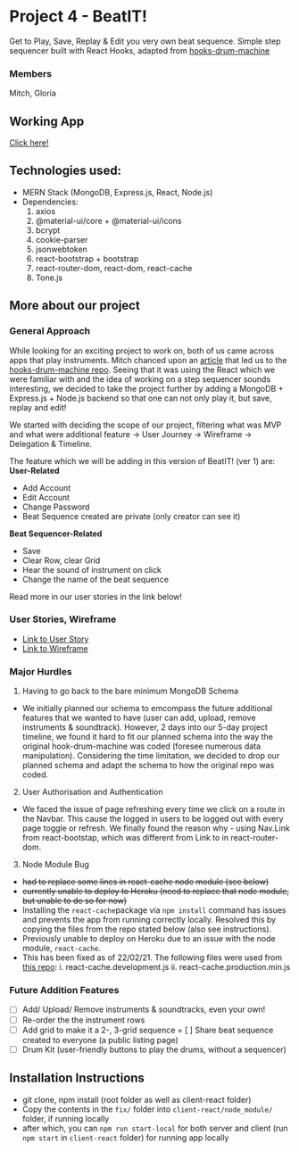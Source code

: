 # Project 4 - BeatIT!

Get to Play, Save, Replay & Edit you very own beat sequence.
Simple step sequencer built with React Hooks, adapted from [hooks-drum-machine](https://github.com/kenwheeler/hooks-drum-machine)

### Members

Mitch, Gloria

## Working App

[Click here!](https://sei26-project4.herokuapp.com/)

## Technologies used:

- MERN Stack (MongoDB, Express.js, React, Node.js)
- Dependencies:
  1. axios
  2. @material-ui/core + @material-ui/icons
  3. bcrypt
  4. cookie-parser
  5. jsonwebtoken
  6. react-bootstrap + bootstrap
  7. react-router-dom, react-dom, react-cache
  8. Tone.js

## More about our project

### General Approach

While looking for an exciting project to work on, both of us came across apps that play instruments.
Mitch chanced upon an [article](https://medium.com/open-graphql/building-a-real-time-collaborative-beatbox-with-react-graphql-96246e9fed80) that led us to the [hooks-drum-machine repo](https://github.com/kenwheeler/hooks-drum-machine). Seeing that it was using the React which we were familiar with and the idea of working on a step sequencer sounds interesting, we decided to take the project further by adding a MongoDB + Express.js + Node.js backend so that one can not only play it, but save, replay and edit!

We started with deciding the scope of our project, filtering what was MVP and what were additional feature -> User Journey -> Wireframe -> Delegation & Timeline.

The feature which we will be adding in this version of BeatIT! (ver 1) are:
**User-Related**

- Add Account
- Edit Account
- Change Password
- Beat Sequence created are private (only creator can see it)

**Beat Sequencer-Related**

- Save
- Clear Row, clear Grid
- Hear the sound of instrument on click
- Change the name of the beat sequence

Read more in our user stories in the link below!

### User Stories, Wireframe

- [Link to User Story](https://docs.google.com/document/d/11PR2Pvzlb_E6eEDnZxj19IQ0kj8GwzNpXalNAsgoKBc/edit?usp=sharing)
- [Link to Wireframe](https://www.figma.com/file/XGSvtv1WkJQuKWl8GaR6Dp/Project-4-cool-app-name-wireframe?node-id=0%3A1)

### Major Hurdles

1.  Having to go back to the bare minimum MongoDB Schema

- We initially planned our schema to emcompass the future additional features that we wanted to have (user can add, upload, remove instruments & soundtrack). However, 2 days into our 5-day project timeline, we found it hard to fit our planned schema into the way the original hook-drum-machine was coded (foresee numerous data manipulation). Considering the time limitation, we decided to drop our planned schema and adapt the schema to how the original repo was coded.

2. User Authorisation and Authentication

- We faced the issue of page refreshing every time we click on a route in the Navbar. This cause the logged in users to be logged out with every page toggle or refresh.
  We finally found the reason why - using Nav.Link from react-bootstap, which was different from Link to in react-router-dom.

3. Node Module Bug

- ~~had to replace some lines in react-cache node module (see below)~~
- ~~currently unable to deploy to Heroku (need to replace that node module, but unable to do so for now)~~
- Installing the `react-cache`package via `npm install` command has issues and prevents the app from running correctly locally. Resolved this by copying the files from the repo stated below (also see instructions).
- Previously unable to deploy on Heroku due to an issue with the node module, `react-cache`.
- This has been fixed as of 22/02/21. The following files were used from [this repo](https://github.com/jaredpalmer/the-platform/tree/c1d20b31a49ab5df01f21448e2e6129ffd51a57e/example/vendor/react-cache):
  i. react-cache.development.js
  ii. react-cache.production.min.js

### Future Addition Features

- [ ] Add/ Upload/ Remove instruments & soundtracks, even your own!
- [ ] Re-order the the instrument rows
- [ ] Add grid to make it a 2-, 3-grid sequence
      = [ ] Share beat sequence created to everyone (a public listing page)
- [ ] Drum Kit (user-friendly buttons to play the drums, without a sequencer)

## Installation Instructions

- git clone, npm install (root folder as well as client-react folder)
- Copy the contents in the `fix/` folder into `client-react/node_module/` folder, if running locally
- after which, you can `npm run start-local` for both server and client (run `npm start` in `client-react` folder) for running app locally
